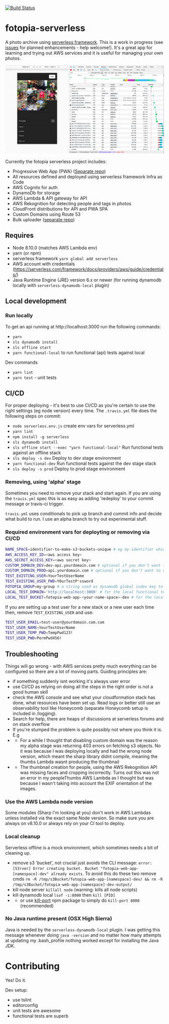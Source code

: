[![Build Status](https://travis-ci.org/mbudm/fotopia-serverless.svg?branch=master)](https://travis-ci.org/mbudm/fotopia-serverless)

# fotopia-serverless

A photo archive using [serverless framework](https://serverless.com/). This is a work in progress (see [issues](https://github.com/mbudm/fotopia-serverless/issues) for planned enhancements - help welcome!). It's a great app for learning and trying out AWS services and it is useful for managing your own photos.

![fotopia in chrome screenshot showing dev tools network tab](docs/img/fotopia-network-tab.png)

Currently the fotopia serverless project includes:
- Progressive Web App (PWA) ([Separate repo](https://github.com/mbudm/fotopia-serverless-client))
- All resources defined and deployed using serverless framework Infra as Code
- AWS Cognito for auth
- DynamoDb for storage
- AWS Lambda & API gateway for API
- AWS Rekognition for detecting people and tags in photos
- CloudFront distributions for API and PWA SPA
- Custom Domains using Route 53
- Bulk uploader ([separate repo](https://github.com/mbudm/fotopia))

## Requires

- Node 8.10.0 (matches AWS Lambda env)
- yarn (or npm)
- serverless framework `yarn global add serverless`
- AWS account with credentials (https://serverless.com/framework/docs/providers/aws/guide/credentials/)
- Java Runtime Engine (JRE) version 6.x or newer (for running dynamodb locally with `serverless-dynamodb-local` plugin)

## Local development

### Run locally
To get an api running at http://localhost:3000 run the following commands:

- `yarn`
- `sls dynamodb install`
- `sls offline start`
- `yarn functional-local` to run functional (api) tests against local

Dev commands
- `yarn lint`
- `yarn test` - unit tests


## CI/CD

For proper deploying - it's best to use CI/CD as you're certain to use the right settings (eg node version) every time. The `.travis.yml` file does the following steps on commit:

- `node serverless.env.js` create env vars for serverless.yml
- `yarn lint`
- `npm install -g serverless`
- `sls dynamodb install`
- `sls offline start --exec "yarn functional-local"` Run functional tests against an offline stack
- `sls deploy -s dev` Deploy to dev stage environment
- `yarn functional-dev` Run functional tests against the dev stage stack
- `sls deploy -s prod` Deploy to prod stage environment

### Removing, using 'alpha' stage
Sometimes you need to remove your stack and start again. If you are using the `travis.yml` spec this is as easy as adding 'redeploy' to your commit message or travis-ci trigger.

`travis.yml` uses conditionals to pick up branch and commit info and decide what build to run. I use an alpha branch to try out experimental stuff.

### Required environment vars for deployting or removing via CI/CD

```sh
NAME_SPACE=identifier-to-make-s3-buckets-unique # eg my-identifier which becomes fotopia-web-app-my-identifier-prod
AWS_ACCESS_KEY_ID=<aws access key>
AWS_SECRET_ACCESS_KEY=<aws secret key>
CUSTOM_DOMAIN_DEV=dev-api.yourdomain.com # optional if you don't want to use the serverless-domain-manager plugin
CUSTOM_DOMAIN_PROD=api.yourdomain.com # optional if you don't want to use the serverless-domain-manager plugin
TEST_EXISTING_USER=YourTestUserName
TEST_EXISTING_USER_PWD=Y0urTestP*ssword
FOTOPIA_GROUP=my-group # a string used as dynamodb global index key to allow queries across all users photos. in future this will allow for a simple way to have separate groups in one fotopia instance
LOCAL_TEST_DOMAIN='http://localhost:3000' # for the local functional tests
LOCAL_TEST_BUCKET=fotopia-web-app-<your-name-space>-dev # for the local functional tests
```

If you are setting up a test user for a new stack or a new user each time then, remove `TEST_EXISTING_USER` and use:

```sh
TEST_USER_EMAIL=test-user@yourdomain.com.com
TEST_USER_NAME=YourTestUserName
TEST_USER_TEMP_PWD=TempPwd123!
TEST_USER_PWD=PermPwd456!
```
## Troubleshooting

Things will go wrong - with AWS services pretty much everything can be configured so there are a lot of moving parts. Guiding principles are:

- if something suddenly isnt working it's always user error
- use CI/CD as relying on doing all the steps in the right order is not a good human skill
- check the AWS console and see what your cloudformation stack has done, what resources have been set up. Read logs or better still use an observability tool like Honeycomb (separate Honeycomb setup is included in /logging).
- Search for help, there are heaps of discussions at serverless forums and on stack overflow
- If you're stumped the problem is quite possibly not where you think it is. E.g
- - For a while I thought that disabling custom domain was the reason my alpha stage was returning 403 errors on fetching s3 objects. No it was because I was deploying locally and had the wrong node version, which meant the sharp library didnt compile, meaning the thumbs Lambda wasnt producing the thumbnail
- - The thumbnail creation for people, using the AWS Rekognition API was missing faces and cropping incorrectly. Turns out this was not an error in my peopleThumbs AWS Lambda as I thought but was because I wasn't taking into account the EXIF orientation of the images.

### Use the AWS Lambda node version

Some modules (Sharp I'm looking at you) don't work in AWS Lambdas unless installed via the exact same Node version. So make sure you are always on v8.10.0 or always rely on your CI tool to deploy.

### Local cleanup

Serverless offline is a mock environment, which sometimes needs a bit of cleaning up.

- remove s3 'bucket', not crucial just avoids the CLI message: `error: [S3rver] Error creating bucket. Bucket "fotopia-web-app-[namespace]-dev" already exists`. To avoid this do these two remove cmds
  `rm -R /tmp/s3Bucket/fotopia-web-app-[namespace]-dev/ && rm -R /tmp/s3Bucket/fotopia-web-app-[namespace]-dev-output/`
- kill node server `killall node` (warning: kills all node scripts)
- kill dynamodb local `lsof -i:8000` then `kill [PID]`
- - or use [kill-port](https://www.npmjs.com/package/kill-port) npm package to simply do `kill-port 8000` (recommended)

### No Java runtime present (OSX High Sierra)

Java is needed by the `serverless-dynamodb-local` plugin. I was getting this message whenever doing `java -version` and no matter how many attempts at updating my .bash_profile nothing worked except for installing the Java JDK.

# Contributing

Yes! Do it.

Dev setup:
- use tslint
- editorconfig
- unit tests are awesome
- functional tests are superb
